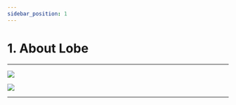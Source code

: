 ```yaml
---
sidebar_position: 1
---
```


# 1. About Lobe

---

![](https://via.placeholder.com/1500x1500/fa383e/fff.png?text=Topic)

![](https://via.placeholder.com/1500x300/ffba00/000.png?text=Caption)

---                   